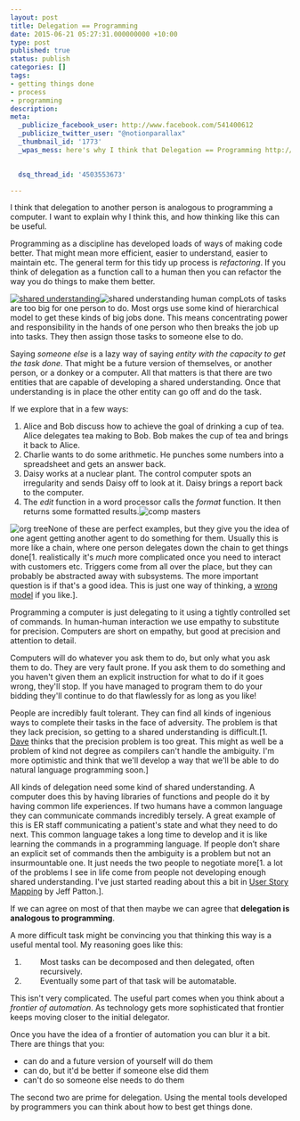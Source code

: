 ```yaml
---
layout: post
title: Delegation == Programming
date: 2015-06-21 05:27:31.000000000 +10:00
type: post
published: true
status: publish
categories: []
tags:
- getting things done
- process
- programming
description:
meta:
  _publicize_facebook_user: http://www.facebook.com/541400612
  _publicize_twitter_user: "@notionparallax"
  _thumbnail_id: '1773'
  _wpas_mess: here's why I think that Delegation == Programming http://wp.me/p3wwRK-sw
  

  dsq_thread_id: '4503553673'

---
```

<p>I think that delegation to another person is analogous to programming a computer. I want to explain why I think this, and how thinking like this can be useful.</p>
<p>Programming as a discipline has developed loads of ways of making code better. That might mean more efficient, easier to understand, easier to maintain etc. The general term for this tidy up process is <em>refactoring</em>. If you think of delegation as a function call to a human then you can refactor the way you do things to make them better. <!--more--></p>
<p><a href="/wordpress/wp-content/uploads/2015/06/shared-understanding.png"><img class=" size-full wp-image-1773 alignright" src="{{ site.baseurl }}/assets/shared-understanding.png" alt="shared understanding" /></a><img class=" size-medium wp-image-1774 alignleft" src="{{ site.baseurl }}/assets/shared-understanding-human-comp.png" alt="shared understanding human comp" />Lots of tasks are too big for one person to do. Most orgs use some kind of hierarchical model to get these kinds of big jobs done. This means concentrating power and responsibility in the hands of one person who then breaks the job up into tasks. They then assign those tasks to someone else to do.</p>
<p>Saying <em>someone else</em> is a lazy way of saying <em>entity with the capacity to get the task done</em>. That might be a future version of themselves, or another person, or a donkey or a computer. All that matters is that there are two entities that are capable of developing a shared understanding. Once that understanding is in place the other entity can go off and do the task.</p>
<p>If we explore that in a few ways:</p>
<ol>
<li>Alice and Bob discuss how to achieve the goal of drinking a cup of tea. Alice delegates tea making to Bob. Bob makes the cup of tea and brings it back to Alice.</li>
<li>Charlie wants to do some arithmetic. He punches some numbers into a spreadsheet and gets an answer back.</li>
<li>Daisy works at a nuclear plant. The control computer spots an irregularity and sends Daisy off to look at it. Daisy brings a report back to the computer.</li>
<li>The <em>edit</em> function in a word processor calls the <em>format</em> function. It then returns some formatted results.<img class=" size-medium wp-image-1775 aligncenter" src="{{ site.baseurl }}/assets/comp-masters.png" alt="comp masters" /></li>
</ol>
<p><img class=" size-medium wp-image-1776 alignright" src="{{ site.baseurl }}/assets/org-tree.png" alt="org tree" />None of these are perfect examples, but they give you the idea of one agent getting another agent to do something for them. Usually this is more like a chain, where one person delegates down the chain to get things done[1. realistically it's <em>much</em> more complicated once you need to interact with customers etc. Triggers come from all over the place, but they can probably be abstracted away with subsystems. The more important question is if that's a good idea. This is just one way of thinking, a <a href="https://en.wikipedia.org/wiki/George_E._P._Box#Quotes">wrong model</a> if you like.].</p>
<p>Programming a computer is just delegating to it using a tightly controlled set of commands. In human-human interaction we use empathy to substitute for precision. Computers are short on empathy, but good at precision and attention to detail.</p>
<p>Computers will do whatever you ask them to do, but only what you ask them to do. They are very fault prone. If you ask them to do something and you haven't given them an explicit instruction for what to do if it goes wrong, they'll stop. If you have managed to program them to do your bidding they'll continue to do that flawlessly for as long as you like!</p>
<p>People are incredibly fault tolerant. They can find all kinds of ingenious ways to complete their tasks in the face of adversity. The problem is that they lack precision, so getting to a shared understanding is difficult.[1. <a href="https://github.com/Dawil">Dave</a> thinks that the precision problem is too great. This might as well be a problem of kind not degree as compilers can't handle the ambiguity. I'm more optimistic and think that we'll develop a way that we'll be able to do natural language programming soon.]</p>
<p>All kinds of delegation need some kind of shared understanding. A computer does this by having libraries of functions and people do it by having common life experiences. If two humans have a common language they can communicate commands incredibly tersely. A great example of this is ER staff communicating a patient's state and what they need to do next. This common language takes a long time to develop and it is like learning the commands in a programming language. If people don’t share an explicit set of commands then the ambiguity is a problem but not an insurmountable one. It just needs the two people to negotiate more[1. a lot of the problems I see in life come from people not developing enough shared understanding. I've just started reading about this a bit in <a href="http://shop.oreilly.com/product/0636920033851.do">User Story Mapping</a> by Jeff Patton.].</p>
<p>If we can agree on most of that then maybe we can agree that <strong>delegation is analogous to programming</strong>.</p>
<p>A more difficult task might be convincing you that thinking this way is a useful mental tool. My reasoning goes like this:</p>
<ol>
<li style="padding-left: 30px;">Most tasks can be decomposed and then delegated, often recursively.</li>
<li style="padding-left: 30px;">Eventually some part of that task will be automatable.</li>
</ol>
<p>This isn't very complicated. The useful part comes when you think about a <em>frontier of automation</em>. As technology gets more sophisticated that frontier keeps moving closer to the initial delegator.</p>
<p>Once you have the idea of a frontier of automation you can blur it a bit. There are things that you:</p>
<ul>
<li>can do and a future version of yourself will do them</li>
<li>can do, but it'd be better if someone else did them</li>
<li>can't do so someone else needs to do them</li>
</ul>
<p>The second two are prime for delegation. Using the mental tools developed by programmers you can think about how to best get things done.</p>


[^1]: realistically it's <em>much</em> more complicated once you need to interact with customers etc. Triggers come from all over the place, but they can probably be abstracted away with subsystems. The more important question is if that's a good idea. This is just one way of thinking, a <a href="https://en.wikipedia.org/wiki/George_E._P._Box#Quotes">wrong model</a> if you like.

[^2]: <a href="https://github.com/Dawil">Dave</a> thinks that the precision problem is too great. This might as well be a problem of kind not degree as compilers can't handle the ambiguity. I'm more optimistic and think that we'll develop a way that we'll be able to do natural language programming soon.

[^3]: a lot of the problems I see in life come from people not developing enough shared understanding. I've just started reading about this a bit in <a href="http://shop.oreilly.com/product/0636920033851.do">User Story Mapping</a> by Jeff Patton.

